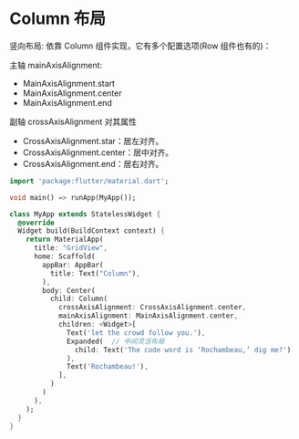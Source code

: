 # Column 布局

竖向布局: 依靠 Column 组件实现，它有多个配置选项(Row 组件也有的)：

主轴 mainAxisAlignment: 
- MainAxisAlignment.start
- MainAxisAlignment.center
- MainAxisAlignment.end

副轴 crossAxisAlignment 对其属性
- CrossAxisAlignment.star：居左对齐。
- CrossAxisAlignment.center：居中对齐。
- CrossAxisAlignment.end：居右对齐。


``` dart
import 'package:flutter/material.dart';

void main() => runApp(MyApp());

class MyApp extends StatelessWidget {
  @override
  Widget build(BuildContext context) {
    return MaterialApp(
      title: "GridView",
      home: Scaffold(
        appBar: AppBar(
          title: Text("Column"),
        ),
        body: Center(
          child: Column(
            crossAxisAlignment: CrossAxisAlignment.center,
            mainAxisAlignment: MainAxisAlignment.center,
            children: <Widget>[
              Text('let the crowd follow you.'),
              Expanded(  // 中间灵活布局
                child: Text('The code word is ‘Rochambeau,’ dig me?')
              ),
              Text('Rochambeau!'),
            ],
          )
        )
      ),
    );
  }
}
```
